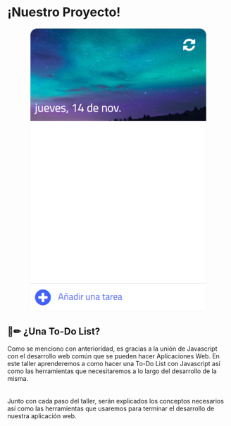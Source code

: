 # ¡Nuestro Proyecto!
<p align="center">
  <img width="402px" height="645px" src="https://github.com/MiguelRAvila/MiPrimeraAplicacionWeb/blob/master/image3.png">
</p>

## 📃✏ ¿Una To-Do List?
Como se menciono con anterioridad, es gracias a la unión de Javascript con el desarrollo web común que se pueden hacer Aplicaciones Web. En este taller aprenderemos a como hacer una To-Do List con Javascript así como las herramientas que necesitaremos a lo largo del desarrollo de la misma.  
<br>
<br>
Junto con cada paso del taller, serán explicados los conceptos necesarios así como las herramientas que usaremos para terminar el desarrollo de nuestra aplicación web. 

